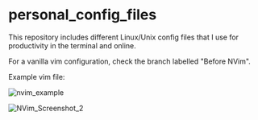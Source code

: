 # personal_config_files

This repository includes different Linux/Unix config files that I use for productivity in the terminal and online.

For a vanilla vim configuration, check the branch labelled "Before NVim".

Example vim file:

![nvim_example](https://user-images.githubusercontent.com/32310882/73715866-5b35e280-46e3-11ea-8583-c81d2b22ac5f.png)

![NVim_Screenshot_2](https://user-images.githubusercontent.com/32310882/73716121-22e2d400-46e4-11ea-900d-c03ab9887ef8.png)
